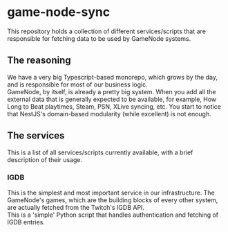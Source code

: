 # game-node-sync
This repository holds a collection of different services/scripts that are responsible for fetching data to be used by GameNode systems.

## The reasoning
We have a very big Typescript-based monorepo, which grows by the day, and is responsible for most of our business logic.  
GameNode, by itself, is already a pretty big system. When you add all the external data that is generally expected to be available, for example, How Long to Beat playtimes, Steam, PSN, XLive syncing, etc. 
You start to notice that NestJS's domain-based modularity (while excellent) is not enough.

## The services
This is a list of all services/scripts currently available, with a brief description of their usage.

### IGDB
This is the simplest and most important service in our infrastructure. The GameNode's games, which are the building blocks of every other system, are actually fetched from the Twitch's IGDB API.  
This is a 'simple' Python script that handles authentication and fetching of IGDB entries.  
